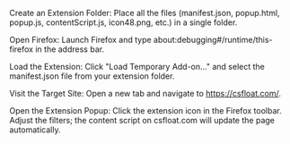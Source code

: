 Create an Extension Folder:
Place all the files (manifest.json, popup.html, popup.js, contentScript.js, icon48.png, etc.) in a single folder.

Open Firefox:
Launch Firefox and type about:debugging#/runtime/this-firefox in the address bar.

Load the Extension:
Click "Load Temporary Add-on…" and select the manifest.json file from your extension folder.

Visit the Target Site:
Open a new tab and navigate to https://csfloat.com/.

Open the Extension Popup:
Click the extension icon in the Firefox toolbar. Adjust the filters; the content script on csfloat.com will update the page automatically.
